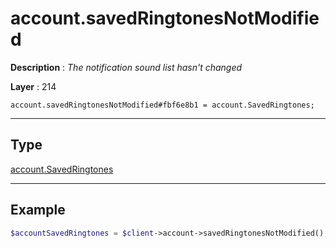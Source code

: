 # account.savedRingtonesNotModified

**Description** : *The notification sound list hasn&#039;t changed*

**Layer** : 214

```tl
account.savedRingtonesNotModified#fbf6e8b1 = account.SavedRingtones;
```

---

## Type

[account.SavedRingtones](type/account.SavedRingtones)

---

## Example

```php
$accountSavedRingtones = $client->account->savedRingtonesNotModified();
```